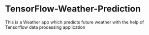 # TensorFlow-Weather-Prediction
This is a Weather app which predicts future weather with the help of Tensorflow data processing application